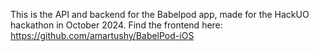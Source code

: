 This is the API and backend for the Babelpod app, made for the HackUO hackathon in October 2024.
Find the frontend here: https://github.com/amartushy/BabelPod-iOS
